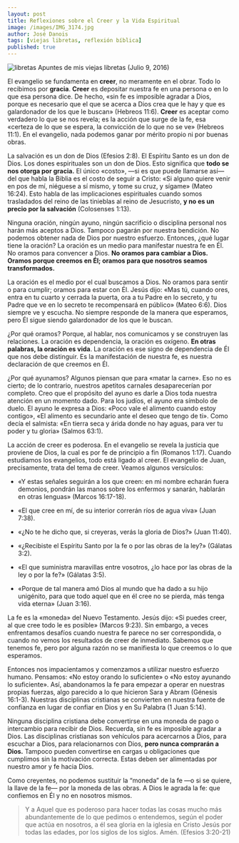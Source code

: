 ```yaml
---
layout: post
title: Reflexiones sobre el Creer y la Vida Espiritual
image: /images/IMG_3174.jpg
author: José Danois
tags: [viejas libretas, reflexión bíblica]
published: true
---
```

![libretas](/images/IMG_3174.jpg)
Apuntes de mis viejas libretas (Julio 9, 2016)

El evangelio se fundamenta en  **creer**, no meramente en el obrar. Todo lo recibimos por  **gracia**.  **Creer**  es depositar nuestra fe en una persona o en lo que esa persona dice. De hecho, «sin fe es imposible agradar a Dios, porque es necesario que el que se acerca a Dios crea que le hay y que es galardonador de los que le buscan» (Hebreos 11:6).  **Creer**  es aceptar como verdadero lo que se nos revela; es la acción que surge de la fe, esa «certeza de lo que se espera, la convicción de lo que no se ve» (Hebreos 11:1). En el evangelio, nada podemos ganar por mérito propio ni por buenas obras.

La salvación es un don de Dios (Efesios 2:8). El Espíritu Santo es un don de Dios. Los dones espirituales son un don de Dios. Esto significa que  **todo se nos otorga por gracia.** El único «costo», —si es que puede llamarse así— del que habla la Biblia es el costo de seguir a Cristo: «Si alguno quiere venir en pos de mí, niéguese a sí mismo, y tome su cruz, y sígame» (Mateo 16:24). Esto habla de las implicaciones espirituales cuando somos trasladados del reino de las tinieblas al reino de Jesucristo,  **y no es un precio por la salvación**  (Colosenses 1:13).

Ninguna oración, ningún ayuno, ningún sacrificio o disciplina personal nos harán más aceptos a Dios. Tampoco pagarán por nuestra bendición. No podemos obtener nada de Dios por nuestro esfuerzo. Entonces, ¿qué lugar tiene la oración? La oración es un medio para manifestar nuestra fe en Él. No oramos para convencer a Dios.  **No oramos para cambiar a Dios. Oramos porque creemos en Él; oramos para que nosotros seamos transformados.**

La oración es el medio por el cual buscamos a Dios. No oramos para sentir o para cumplir; oramos para estar con Él. Jesús dijo: «Mas tú, cuando ores, entra en tu cuarto y cerrada la puerta, ora a tu Padre en lo secreto, y tu Padre que ve en lo secreto te recompensará en público» (Mateo 6:6). Dios siempre ve y escucha. No siempre responde de la manera que esperamos, pero Él sigue siendo galardonador de los que le buscan.

¿Por qué oramos? Porque, al hablar, nos comunicamos y se construyen las relaciones. La oración es dependencia, la oración es oxígeno.  **En otras palabras, la oración es vida**. La oración es ese signo de dependencia de Él que nos debe distinguir. Es la manifestación de nuestra fe, es nuestra declaración de que creemos en Él.

¿Por qué ayunamos? Algunos piensan que para «matar la carne». Eso no es cierto; de lo contrario, nuestros apetitos carnales desaparecerían por completo. Creo que el propósito del ayuno es darle a Dios toda nuestra atención en un momento dado. Para los judíos, el ayuno era símbolo de duelo. El ayuno le expresa a Dios: «Poco vale el alimento cuando estoy contigo», «El alimento es secundario ante el deseo que tengo de ti». Como decía el salmista: «En tierra seca y árida donde no hay aguas, para ver tu poder y tu gloria» (Salmos 63:1).

La acción de creer es poderosa. En el evangelio se revela la justicia que proviene de Dios, la cual es por fe de principio a fin (Romanos 1:17). Cuando estudiamos los evangelios, todo está ligado al creer. El evangelio de Juan, precisamente, trata del tema de creer. Veamos algunos versículos:

-   «Y estas señales seguirán a los que creen: en mi nombre echarán fuera demonios, pondrán las manos sobre los enfermos y sanarán, hablarán en otras lenguas» (Marcos 16:17-18).

-   «El que cree en mí, de su interior correrán ríos de agua viva» (Juan 7:38).

-   «¿No te he dicho que, si creyeras, verás la gloria de Dios?» (Juan 11:40).

-   «¿Recibiste el Espíritu Santo por la fe o por las obras de la ley?» (Gálatas 3:2).

-   «El que suministra maravillas entre vosotros, ¿lo hace por las obras de la ley o por la fe?» (Gálatas 3:5).

-   «Porque de tal manera amó Dios al mundo que ha dado a su hijo unigénito, para que todo aquel que en él cree no se pierda, más tenga vida eterna» (Juan 3:16).

La fe es la «moneda» del Nuevo Testamento. Jesús dijo: «Si puedes creer, al que cree todo le es posible» (Marcos 9:23). Sin embargo, a veces enfrentamos desafíos cuando nuestra fe parece no ser correspondida, o cuando no vemos los resultados de creer de inmediato. Sabemos que tenemos fe, pero por alguna razón no se manifiesta lo que creemos o lo que esperamos.

Entonces nos impacientamos y comenzamos a utilizar nuestro esfuerzo humano. Pensamos: «No estoy orando lo suficiente» o «No estoy ayunando lo suficiente». Así, abandonamos la fe para empezar a operar en nuestras propias fuerzas, algo parecido a lo que hicieron Sara y Abram (Génesis 16:1-3). Nuestras disciplinas cristianas se convierten en nuestra fuente de confianza en lugar de confiar en Dios y en Su Palabra (1 Juan 5:14).

Ninguna disciplina cristiana debe convertirse en una moneda de pago o intercambio para recibir de Dios. Recuerda, sin fe es imposible agradar a Dios. Las disciplinas cristianas son vehículos para acercarnos a Dios, para escuchar a Dios, para relacionarnos con Dios,  **pero nunca comprarán a Dios.**  Tampoco pueden convertirse en cargas u obligaciones que cumplimos sin la motivación correcta. Estas deben ser alimentadas por nuestro amor y fe hacia Dios.

Como creyentes, no podemos sustituir la “moneda” de la fe —o si se quiere, la llave de la fe— por la moneda de las obras. A Dios le agrada la fe: que confiemos en Él y no en nosotros mismos.

> Y a Aquel que es poderoso para hacer todas las cosas mucho más abundantemente de lo que pedimos o entendemos, según el poder que actúa en nosotros, a él sea gloria en la iglesia en Cristo Jesús por todas las edades, por los siglos de los siglos. Amén. (Efesios 3:20-21)
